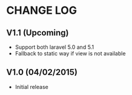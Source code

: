 CHANGE LOG
==========


## V1.1 (Upcoming)

* Support both laravel 5.0 and 5.1
* Fallback to static way if view is not available


## V1.0 (04/02/2015)

* Initial release
